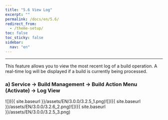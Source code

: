 ```yaml
---
title: "5.6 View Log"
excerpt: ""
permalink: /docs/en/5.6/
redirect_from:
  - /theme-setup/
toc: false
toc_sticky: false
sidebar:
  nav: "en"
---
```



---

This feature allows you to view the most recent log of a build operation. A real-time log will be displayed if a build is currently being processed.

### a\) Service → Build Management → Build Action Menu \(Activate\) → Log View
![]({{ site.baseurl }}/assets/EN/3.0.0/3.2.5_1.png)![]({{ site.baseurl }}/assets/EN/3.0.0/3.2.6_2.png)![]({{ site.baseurl }}/assets/EN/3.0.0/3.2.5_3.png)
